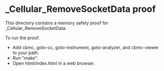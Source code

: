 # \_Cellular_RemoveSocketData proof

This directory contains a memory safety proof for \_Cellular_RemoveSocketData.

To run the proof.

- Add cbmc, goto-cc, goto-instrument, goto-analyzer, and cbmc-viewer to your
  path.
- Run "make".
- Open html/index.html in a web browser.
